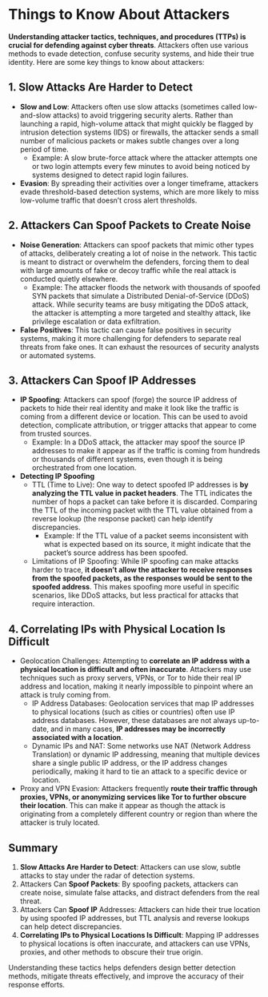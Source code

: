 <br>

# Things to Know About Attackers
**Understanding attacker tactics, techniques, and procedures (TTPs) is crucial for defending against cyber threats**. Attackers often use various methods to evade detection, confuse security systems, and hide their true identity. Here are some key things to know about attackers:

## 1. Slow Attacks Are Harder to Detect
  - **Slow and Low**: Attackers often use slow attacks (sometimes called low-and-slow attacks) to avoid triggering security alerts. Rather than launching a rapid, high-volume attack that might quickly be flagged by intrusion detection systems (IDS) or firewalls, the attacker sends a small number of malicious packets or makes subtle changes over a long period of time.
    - Example: A slow brute-force attack where the attacker attempts one or two login attempts every few minutes to avoid being noticed by systems designed to detect rapid login failures.
  - **Evasion**: By spreading their activities over a longer timeframe, attackers evade threshold-based detection systems, which are more likely to miss low-volume traffic that doesn’t cross alert thresholds.

## 2. Attackers Can Spoof Packets to Create Noise
  - **Noise Generation**: Attackers can spoof packets that mimic other types of attacks, deliberately creating a lot of noise in the network. This tactic is meant to distract or overwhelm the defenders, forcing them to deal with large amounts of fake or decoy traffic while the real attack is conducted quietly elsewhere.
    - Example: The attacker floods the network with thousands of spoofed SYN packets that simulate a Distributed Denial-of-Service (DDoS) attack. While security teams are busy mitigating the DDoS attack, the attacker is attempting a more targeted and stealthy attack, like privilege escalation or data exfiltration.
  - **False Positives**: This tactic can cause false positives in security systems, making it more challenging for defenders to separate real threats from fake ones. It can exhaust the resources of security analysts or automated systems.

## 3. Attackers Can Spoof IP Addresses
  - **IP Spoofing**: Attackers can spoof (forge) the source IP address of packets to hide their real identity and make it look like the traffic is coming from a different device or location. This can be used to avoid detection, complicate attribution, or trigger attacks that appear to come from trusted sources.
    - Example: In a DDoS attack, the attacker may spoof the source IP addresses to make it appear as if the traffic is coming from hundreds or thousands of different systems, even though it is being orchestrated from one location.
  - **Detecting IP Spoofing**
    - TTL (Time to Live): One way to detect spoofed IP addresses is **by analyzing the TTL value in packet headers**. The TTL indicates the number of hops a packet can take before it is discarded. Comparing the TTL of the incoming packet with the TTL value obtained from a reverse lookup (the response packet) can help identify discrepancies.
      - Example: If the TTL value of a packet seems inconsistent with what is expected based on its source, it might indicate that the packet’s source address has been spoofed.
    - Limitations of IP Spoofing: While IP spoofing can make attacks harder to trace, **it doesn’t allow the attacker to receive responses from the spoofed packets, as the responses would be sent to the spoofed address**. This makes spoofing more useful in specific scenarios, like DDoS attacks, but less practical for attacks that require interaction.

## 4. Correlating IPs with Physical Location Is Difficult
  - Geolocation Challenges: Attempting to **correlate an IP address with a physical location is difficult and often inaccurate**. Attackers may use techniques such as proxy servers, VPNs, or Tor to hide their real IP address and location, making it nearly impossible to pinpoint where an attack is truly coming from.
    - IP Address Databases: Geolocation services that map IP addresses to physical locations (such as cities or countries) often use IP address databases. However, these databases are not always up-to-date, and in many cases, **IP addresses may be incorrectly associated with a location**.
    - Dynamic IPs and NAT: Some networks use NAT (Network Address Translation) or dynamic IP addressing, meaning that multiple devices share a single public IP address, or the IP address changes periodically, making it hard to tie an attack to a specific device or location.
  - Proxy and VPN Evasion: Attackers frequently **route their traffic through proxies, VPNs, or anonymizing services like Tor to further obscure their location**. This can make it appear as though the attack is originating from a completely different country or region than where the attacker is truly located.

## Summary
1. **Slow Attacks Are Harder to Detect**: Attackers can use slow, subtle attacks to stay under the radar of detection systems.
2. Attackers Can **Spoof Packets**: By spoofing packets, attackers can create noise, simulate false attacks, and distract defenders from the real threat.
3. Attackers Can **Spoof IP** Addresses: Attackers can hide their true location by using spoofed IP addresses, but TTL analysis and reverse lookups can help detect discrepancies.
4. **Correlating IPs to Physical Locations Is Difficult**: Mapping IP addresses to physical locations is often inaccurate, and attackers can use VPNs, proxies, and other methods to obscure their true origin.

Understanding these tactics helps defenders design better detection methods, mitigate threats effectively, and improve the accuracy of their response efforts.  
<br>

